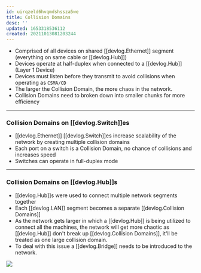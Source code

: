 ```yaml
---
id: uirqzeld6hvqmdshssza5we
title: Collision Domains
desc: ''
updated: 1653318536112
created: 20211013081203244
---
```


- Comprised of all devices on shared [[devlog.Ethernet]] segment (everything on same cable or [[devlog.Hub]])
- Devices operate at half-duplex when connected to a [[devlog.Hub]] (Layer 1 Device)
- Devices must listen before they transmit to avoid collisions when operating as `CSMA/CD`
- The larger the Collision Domain, the more chaos in the network.
- Collision Domains need to broken down into smaller chunks for more efficiency

---

### Collision Domains on [[devlog.Switch]]es

- [[devlog.Ethernet]] [[devlog.Switch]]es increase scalability of the network by creating multiple collision domains
- Each port on a switch is a Collision Domain, no chance of collisions and increases speed
- Switches can operate in full-duplex mode

---

### Collision Domains on [[devlog.Hub]]s

- [[devlog.Hub]]s were used to connect multiple network segments together
- Each [[devlog.LAN]] segment becomes a separate [[devlog.Collision Domains]]
- As the network gets larger in which a [[devlog.Hub]] is being utilized to connect all the machines, the network will get more chaotic as [[devlog.Hub]] don't break up [[devlog.Collision Domains]], it'll be treated as one large collision domain.
- To deal with this issue a [[devlog.Bridge]] needs to be introduced to the network.

![](https://raw.githubusercontent.com/zubayrrr/twiki/main/bin/image.cqfqt7rooe6.png)
